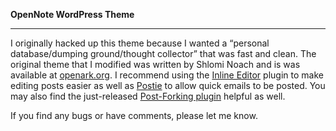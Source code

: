 **OpenNote WordPress Theme**
- - -
I originally hacked up this theme because I wanted a “personal database/dumping ground/thought collector” that was fast and clean. The original theme that I modified was written by Shlomi Noach and is was available at [openark.org][1].
I recommend using the [Inline Editor][2] plugin to make editing posts easier as well as [Postie][3] to allow quick emails to be posted. You may also find the just-released [Post-Forking plugin][4] helpful as well.

If you find any bugs or have comments, please let me know. 


  [1]: openark.org
  [2]: https://wordpress.org/extend/plugins/inline-editor/
  [3]: https://wordpress.org/extend/plugins/postie/
  [4]: https://wordpress.org/extend/plugins/post-forking/
